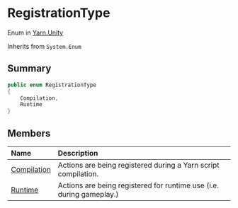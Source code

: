 # RegistrationType

Enum in [Yarn.Unity](/api/csharp/yarn.unity.md)

Inherits from `System.Enum`

## Summary



```csharp
public enum RegistrationType
{
    Compilation,
    Runtime
}
```

## Members

|Name|Description|
|:---|:---|
|[Compilation](/api/csharp/yarn.unity.registrationtype.compilation.md)|Actions are being registered during a Yarn script compilation.|
|[Runtime](/api/csharp/yarn.unity.registrationtype.runtime.md)|Actions are being registered for runtime use (i.e. during gameplay.)|


